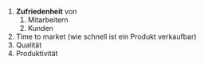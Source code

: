 1. **Zufriedenheit** von
	1. Mitarbeitern
	2. Kunden
2. Time to market (wie schnell ist ein Produkt verkaufbar)
3. Qualität
4. Produktivität